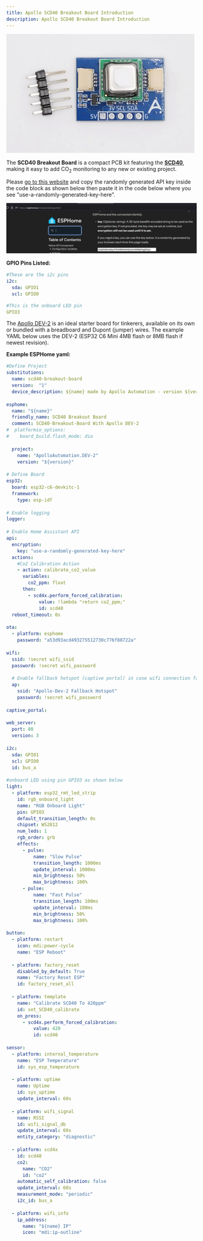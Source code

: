 ```yaml
---
title: Apollo SCD40 Breakout Board Introduction
description: Apollo SCD40 Breakout Board Introduction
---
```

![](../../../assets/scd40-breakout-board.png)

The **SCD40 Breakout Board** is a compact PCB kit featuring the <a href="https://sensirion.com/products/catalog/SCD40" target="_blank" rel="noreferrer nofollow noopener"><strong>SCD40</strong></a>, making it easy to add CO<sub>2</sub> monitoring to any new or existing project.

Please <a href="https://esphome.io/components/api.html#configuration-variables" target="_blank" rel="noopener">go to this website</a> and copy the randomly generated API key inside the code block as shown below then paste it in the code below where you see "use-a-randomly-generated-key-here".

![](../../../assets/api-key-example.png)

**GPIO Pins Listed:**

```yaml
#These are the i2c pins
i2c:
  sda: GPIO1
  scl: GPIO0
```

```yaml
#This is the onboard LED pin
GPIO3
```

The <a href="https://apolloautomation.com/products/apollo-dev-2" target="_blank" rel="noreferrer nofollow noopener">Apollo DEV-2</a> is an ideal starter board for tinkerers, available on its own or bundled with a breadboard and Dupont (jumper) wires. The example YAML below uses the DEV-2 (ESP32 C6 Mini 4MB flash or 8MB flash if newest revision).

**Example ESPHome yaml:**

```yaml
#Define Project
substitutions:
  name: scd40-breakout-board
  version:  "1"
  device_description: ${name} made by Apollo Automation - version ${version}.

esphome:
  name: "${name}"
  friendly_name: SCD40 Breakout Board
  comment: SCD40-Breakout-Board With Apollo DEV-2
#  platformio_options:
#    board_build.flash_mode: dio

  project:
    name: "ApolloAutomation.DEV-2"
    version: "${version}"

# Define Board
esp32:
  board: esp32-c6-devkitc-1
  framework:
    type: esp-idf

# Enable logging
logger:

# Enable Home Assistant API
api:
  encryption:
    key: "use-a-randomly-generated-key-here"
  actions:
    #Co2 Calibration Action
    - action: calibrate_co2_value
      variables:
        co2_ppm: float
      then:
        - scd4x.perform_forced_calibration:
            value: !lambda "return co2_ppm;"
            id: scd40
  reboot_timeout: 0s

ota:
  - platform: esphome
    password: "a53d93acd493275512730c776f88722a"

wifi:
  ssid: !secret wifi_ssid
  password: !secret wifi_password

  # Enable fallback hotspot (captive portal) in case wifi connection fails
  ap:
    ssid: "Apollo-Dev-2 Fallback Hotspot"
    password: !secret wifi_password

captive_portal:

web_server:
  port: 80
  version: 3

i2c:
  sda: GPIO1
  scl: GPIO0
  id: bus_a

#onboard LED using pin GPIO3 as shown below
light:
  - platform: esp32_rmt_led_strip
    id: rgb_onboard_light
    name: "RGB Onboard Light"
    pin: GPIO3
    default_transition_length: 0s
    chipset: WS2812
    num_leds: 1
    rgb_order: grb
    effects:
      - pulse:
          name: "Slow Pulse"
          transition_length: 1000ms
          update_interval: 1000ms
          min_brightness: 50%
          max_brightness: 100%
      - pulse:
          name: "Fast Pulse"
          transition_length: 100ms
          update_interval: 100ms
          min_brightness: 50%
          max_brightness: 100%

button:
  - platform: restart
    icon: mdi:power-cycle
    name: "ESP Reboot"

  - platform: factory_reset
    disabled_by_default: True
    name: "Factory Reset ESP"
    id: factory_reset_all

  - platform: template
    name: "Calibrate SCD40 To 420ppm"
    id: set_SCD40_calibrate
    on_press:
      - scd4x.perform_forced_calibration:
          value: 420
          id: scd40

sensor:
  - platform: internal_temperature
    name: "ESP Temperature"
    id: sys_esp_temperature

  - platform: uptime
    name: Uptime
    id: sys_uptime
    update_interval: 60s

  - platform: wifi_signal
    name: RSSI
    id: wifi_signal_db
    update_interval: 60s
    entity_category: "diagnostic"

  - platform: scd4x
    id: scd40
    co2:
      name: "CO2"
      id: "co2"
    automatic_self_calibration: false
    update_interval: 60s
    measurement_mode: "periodic"
    i2c_id: bus_a

  - platform: wifi_info
    ip_address:
      name: "${name} IP"
      icon: "mdi:ip-outline"
```